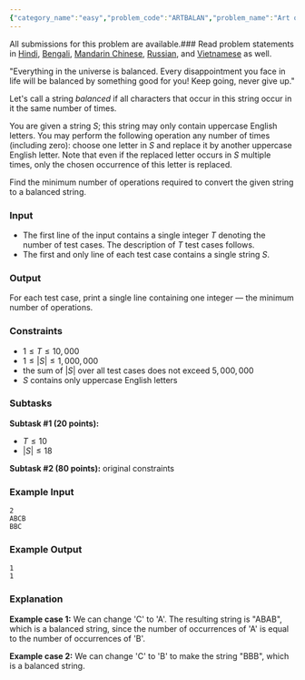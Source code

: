 ```yaml
---
{"category_name":"easy","problem_code":"ARTBALAN","problem_name":"Art of Balance","languages_supported":{"0":"C","1":"CPP14","2":"JAVA","3":"PYTH","4":"PYTH 3.6","5":"PYPY","6":"CS2","7":"PAS fpc","8":"PAS gpc","9":"RUBY","10":"PHP","11":"GO","12":"NODEJS","13":"HASK","14":"rust","15":"SCALA","16":"swift","17":"D","18":"PERL","19":"FORT","20":"WSPC","21":"ADA","22":"CAML","23":"ICK","24":"BF","25":"ASM","26":"CLPS","27":"PRLG","28":"ICON","29":"SCM qobi","30":"PIKE","31":"ST","32":"NICE","33":"LUA","34":"BASH","35":"NEM","36":"LISP sbcl","37":"LISP clisp","38":"SCM guile","39":"JS","40":"ERL","41":"TCL","42":"kotlin","43":"PERL6","44":"TEXT","45":"SCM chicken","46":"PYP3","47":"CLOJ","48":"COB","49":"FS"},"max_timelimit":1,"source_sizelimit":50000,"problem_author":"prnjl_rai","problem_tester":null,"date_added":"28-01-2019","tags":{"0":"easy","1":"feb19","2":"greedy","3":"math","4":"prnjl_rai"},"editorial_url":"https://discuss.codechef.com/problems/ARTBALAN","time":{"view_start_date":1550050202,"submit_start_date":1550050202,"visible_start_date":1550050202,"end_date":1735669800},"is_direct_submittable":false,"layout":"problem"}
---
```

<span class="solution-visible-txt">All submissions for this problem are available.</span>### Read problem statements in [Hindi](http://www.codechef.com/download/translated/FEB19TST/hindi/ARTBALAN.pdf), [Bengali](http://www.codechef.com/download/translated/FEB19TST/bengali/ARTBALAN.pdf), [Mandarin Chinese](http://www.codechef.com/download/translated/FEB19TST/mandarin/ARTBALAN.pdf), [Russian](http://www.codechef.com/download/translated/FEB19TST/russian/ARTBALAN.pdf), and [Vietnamese](http://www.codechef.com/download/translated/FEB19TST/vietnamese/ARTBALAN.pdf) as well.

"Everything in the universe is balanced. Every disappointment you face in life will be balanced by something good for you! Keep going, never give up."

Let's call a string *balanced* if all characters that occur in this string occur in it the same number of times.

You are given a string $S$; this string may only contain uppercase English letters. You may perform the following operation any number of times (including zero): choose one letter in $S$ and replace it by another uppercase English letter. Note that even if the replaced letter occurs in $S$ multiple times, only the chosen occurrence of this letter is replaced.

Find the minimum number of operations required to convert the given string to a balanced string.

### Input
- The first line of the input contains a single integer $T$ denoting the number of test cases. The description of $T$ test cases follows.
- The first and only line of each test case contains a single string $S$.

### Output
For each test case, print a single line containing one integer ― the minimum number of operations.

### Constraints
- $1 \le T \le 10,000$
- $1 \le |S| \le 1,000,000$
- the sum of $|S|$ over all test cases does not exceed $5,000,000$
- $S$ contains only uppercase English letters

### Subtasks
**Subtask #1 (20 points):**
- $T \le 10$
- $|S| \le 18$

**Subtask #2 (80 points):** original constraints

### Example Input
```
2
ABCB
BBC
```

### Example Output
```
1
1
```

### Explanation
**Example case 1:** We can change 'C' to 'A'. The resulting string is "ABAB", which is a balanced string, since the number of occurrences of 'A' is equal to the number of occurrences of 'B'.

**Example case 2:** We can change 'C' to 'B' to make the string "BBB", which is a balanced string.
